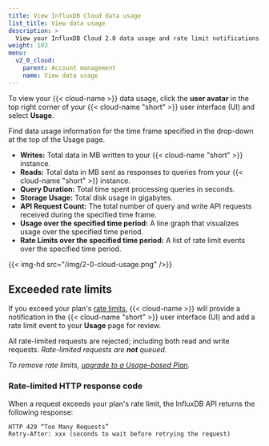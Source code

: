 ```yaml
---
title: View InfluxDB Cloud data usage
list_title: View data usage
description: >
  View your InfluxDB Cloud 2.0 data usage and rate limit notifications.
weight: 103
menu:
  v2_0_cloud:
    parent: Account management
    name: View data usage
---
```


To view your {{< cloud-name >}} data usage, click the **user avatar** in the top
right corner of your {{< cloud-name "short" >}} user interface (UI) and select **Usage**.

Find data usage information for the time frame specified in the drop-down at the top of the Usage page.

- **Writes:** Total data in MB written to your {{< cloud-name "short" >}} instance.
- **Reads:** Total data in MB sent as responses to queries from your {{< cloud-name "short" >}} instance.
- **Query Duration:** Total time spent processing queries in seconds.
- **Storage Usage:** Total disk usage in gigabytes.
- **API Request Count:** The total number of query and write API requests received
  during the specified time frame.
- **Usage over the specified time period:** A line graph that visualizes usage over the specified time period.
- **Rate Limits over the specified time period:** A list of rate limit events over
  the specified time period.

{{< img-hd src="/img/2-0-cloud-usage.png" />}}

## Exceeded rate limits

If you exceed your plan's [rate limits](/v2.0/cloud/pricing-plans/), {{< cloud-name >}}
will provide a notification in the {{< cloud-name "short" >}} user interface (UI)
and add a rate limit event to your **Usage** page for review.

All rate-limited requests are rejected; including both read and write requests.
_Rate-limited requests are **not** queued._

_To remove rate limits, [upgrade to a Usage-based Plan](/v2.0/cloud/account-management/upgrade-to-usage-based-plan/)._

### Rate-limited HTTP response code
When a request exceeds your plan's rate limit, the InfluxDB API returns the following response:

```
HTTP 429 “Too Many Requests”
Retry-After: xxx (seconds to wait before retrying the request)
```
